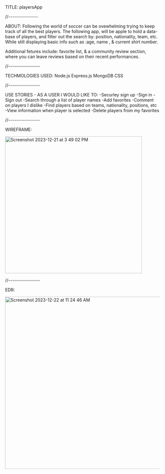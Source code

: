 TITLE: playersApp

//---------------

ABOUT: 
Following the world of soccer can be ovewhelming trying to keep track of all the best players. The following app, will be apple to hold a data-base of players, and filter out the search by: position, nationality, team, etc. While still displaying basic info such as :age, name , & current shirt number.

Additional fetures include: favorite list, & a community review section, where you can leave reviews based on their recent performances.

//----------------

TECHMOLOGIES USED: 
Node.js 
Express.js 
MongoDB
CSS

//----------------

USE STORIES - AS A USER I WOULD LIKE TO: 
-Securley sign up 
-Sign in -Sign out 
-Search through a list of player names 
-Add favorites 
-Comment on players I dislike 
-Find players based on teams, nationality, positions, etc 
-View information when player is selected
-Delete players from my favorites

//----------------

WIREFRAME:

<img width="445" alt="Screenshot 2023-12-21 at 3 49 02 PM" src="https://github.com/juancruza46/playersApp/assets/150645094/91c2ab43-deea-495e-b30d-2257ad68e06a">

//----------------

EDR:

<img width="560" alt="Screenshot 2023-12-22 at 11 24 46 AM" src="https://github.com/juancruza46/playersApp/assets/150645094/2a16906e-3066-4aed-8760-3589565dfa26">




